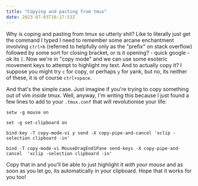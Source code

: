 ```yaml
---
title: "Copying and pasting from tmux"
date: 2023-07-03T16:17:53Z
---
```

Why is coping and pasting from tmux so utterly shit? Like to literally just get the command I typed I need to remember some arcane enchantment involving `ctrl+b` (referred to helpfully only as the "prefix" on stack overflow) followed by some sort for closing bracket, or is it opening? - quick google - ok its `[`. Now we're in "copy mode" and we can use some esoteric movement keys to attempt to highlight my text. And to actually copy it? I suppose you might try `c` for copy, or perhaps `y` for yank, but no, its neither of these, it is of course `ctrl+space`.

And that's the simple case. Just imagine if you're trying to copy something out of vim *inside* tmux. Well, anyway, I'm writing this because I just found a few lines to add to your `.tmux.conf` that will revolutionise your life:

`setw -g mouse on`

`set -g set-clipboard on`

`bind-key -T copy-mode-vi y send -X copy-pipe-and-cancel 'xclip -selection clipboard -in'`

`bind -T copy-mode-vi MouseDragEnd1Pane send-keys -X copy-pipe-and-cancel  'xclip -selection clipboard -in'`

Copy that in and you'll be able to just highlight it *with your mouse* and as soon as you let go, its automatically in your clipboard. Hope that it works for you too!

